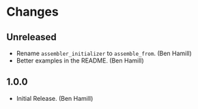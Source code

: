 # Changes

## Unreleased

* Rename `assembler_initializer` to `assemble_from`. (Ben Hamill)
* Better examples in the README. (Ben Hamill)

## 1.0.0

* Initial Release. (Ben Hamill)
